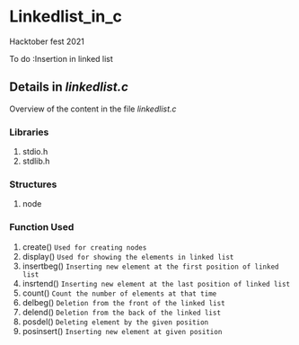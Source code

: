 # Linkedlist_in_c

Hacktober fest 2021

To do :Insertion in linked list

## Details in _linkedlist.c_

Overview of the content in the file _linkedlist.c_ 

### Libraries

1. stdio.h
2. stdlib.h

### Structures

1. node

### Function Used

1. create()      `Used for creating nodes`
2. display()     `Used for showing the elements in linked list`
3. insertbeg()   `Inserting new element at the first position of linked list`
4. insrtend()    `Inserting new element at the last position of linked list`
5. count()       `Count the number of elements at that time`
6. delbeg()      `Deletion from the front of the linked list`         
7. delend()      `Deletion from the back of the linked list`
8. posdel()      `Deleting element by the given position`
9. posinsert()   `Inserting new element at given position`

